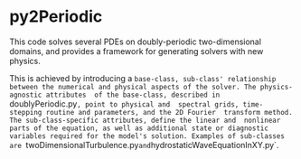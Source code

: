# py2Periodic

This code solves several PDEs on doubly-periodic two-dimensional domains, 
and provides a framework for generating solvers with new physics.

This is achieved by introducing a `base-class, sub-class' relationship between
the numerical and physical aspects of the solver. The physics-agnostic attributes 
of the base-class, described in `doublyPeriodic.py`, point to physical and 
spectral grids, time-stepping routine and parameters, and the 2D Fourier 
transform method. The sub-class-specific attributes, define the linear and 
nonlinear parts of the equation, as well as additional state or diagnostic 
variables required for the model's solution. Examples of sub-classes 
are `twoDimensionalTurbulence.py` and `hydrostaticWaveEquationInXY.py`.
